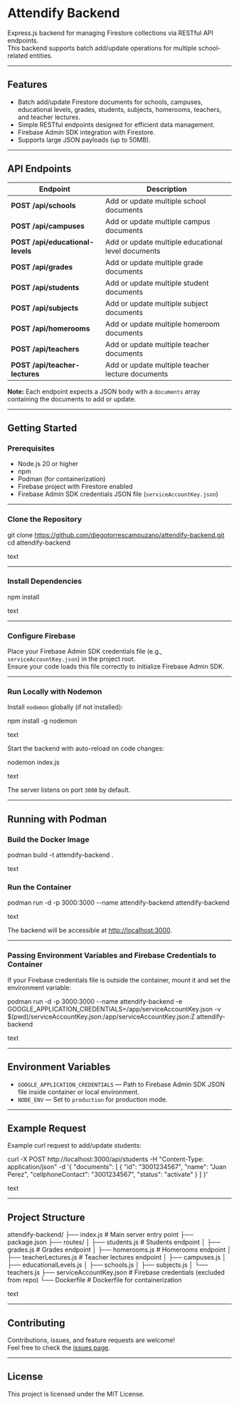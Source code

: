# Attendify Backend

Express.js backend for managing Firestore collections via RESTful API endpoints.  
This backend supports batch add/update operations for multiple school-related entities.

---

## Features

- Batch add/update Firestore documents for schools, campuses, educational levels, grades, students, subjects, homerooms, teachers, and teacher lectures.
- Simple RESTful endpoints designed for efficient data management.
- Firebase Admin SDK integration with Firestore.
- Supports large JSON payloads (up to 50MB).

---

## API Endpoints

| Endpoint                     | Description                                      |
|------------------------------|------------------------------------------------|
| **POST /api/schools**           | Add or update multiple school documents          |
| **POST /api/campuses**          | Add or update multiple campus documents          |
| **POST /api/educational-levels**| Add or update multiple educational level documents |
| **POST /api/grades**            | Add or update multiple grade documents           |
| **POST /api/students**          | Add or update multiple student documents         |
| **POST /api/subjects**          | Add or update multiple subject documents         |
| **POST /api/homerooms**         | Add or update multiple homeroom documents        |
| **POST /api/teachers**          | Add or update multiple teacher documents         |
| **POST /api/teacher-lectures** | Add or update multiple teacher lecture documents |

**Note:** Each endpoint expects a JSON body with a `documents` array containing the documents to add or update.

---

## Getting Started

### Prerequisites

- Node.js 20 or higher
- npm
- Podman (for containerization)
- Firebase project with Firestore enabled
- Firebase Admin SDK credentials JSON file (`serviceAccountKey.json`)

---

### Clone the Repository

git clone https://github.com/diegotorrescampuzano/attendify-backend.git
cd attendify-backend

text

---

### Install Dependencies

npm install

text

---

### Configure Firebase

Place your Firebase Admin SDK credentials file (e.g., `serviceAccountKey.json`) in the project root.  
Ensure your code loads this file correctly to initialize Firebase Admin SDK.

---

### Run Locally with Nodemon

Install `nodemon` globally (if not installed):

npm install -g nodemon

text

Start the backend with auto-reload on code changes:

nodemon index.js

text

The server listens on port `3000` by default.

---

## Running with Podman

### Build the Docker Image

podman build -t attendify-backend .

text

### Run the Container

podman run -d -p 3000:3000 --name attendify-backend attendify-backend

text

The backend will be accessible at [http://localhost:3000](http://localhost:3000).

---

### Passing Environment Variables and Firebase Credentials to Container

If your Firebase credentials file is outside the container, mount it and set the environment variable:

podman run -d -p 3000:3000 --name attendify-backend
-e GOOGLE_APPLICATION_CREDENTIALS=/app/serviceAccountKey.json
-v $(pwd)/serviceAccountKey.json:/app/serviceAccountKey.json:Z
attendify-backend

text

---

## Environment Variables

- `GOOGLE_APPLICATION_CREDENTIALS` — Path to Firebase Admin SDK JSON file inside container or local environment.
- `NODE_ENV` — Set to `production` for production mode.

---

## Example Request

Example curl request to add/update students:

curl -X POST http://localhost:3000/api/students
-H "Content-Type: application/json"
-d '{
"documents": [
{
"id": "3001234567",
"name": "Juan Perez",
"cellphoneContact": "3001234567",
"status": "activate"
}
]
}'

text

---

## Project Structure

attendify-backend/
├── index.js # Main server entry point
├── package.json
├── routes/
│ ├── students.js # Students endpoint
│ ├── grades.js # Grades endpoint
│ ├── homerooms.js # Homerooms endpoint
│ ├── teacherLectures.js # Teacher lectures endpoint
│ ├── campuses.js
│ ├── educationalLevels.js
│ ├── schools.js
│ ├── subjects.js
│ └── teachers.js
├── serviceAccountKey.json # Firebase credentials (excluded from repo)
└── Dockerfile # Dockerfile for containerization

text

---

## Contributing

Contributions, issues, and feature requests are welcome!  
Feel free to check the [issues page](https://github.com/diegotorrescampuzano/attendify-backend/issues).

---

## License

This project is licensed under the MIT License.